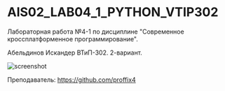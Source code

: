 # AIS02_LAB04_1_PYTHON_VTIP302
Лабораторная работа №4-1 по дисциплине "Современное кроссплатформенное программирование".

Абельдинов Искандер ВТиП-302. 2-вариант.

![screenshot](https://user-images.githubusercontent.com/71010650/196594312-6dc17dcd-4ad8-4b4b-9f18-97e4e5652b9e.PNG)

Преподаватель: https://github.com/proffix4
